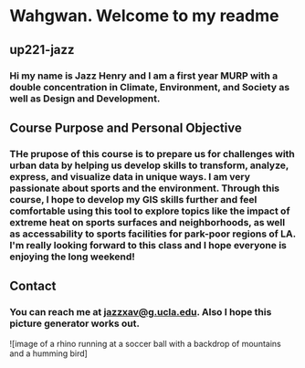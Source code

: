 # Wahgwan. Welcome to my readme
## up221-jazz
### Hi my name is Jazz Henry and I am a first year MURP with a double concentration in **Climate, Environment, and Society** as well as **Design and Development**. 
## Course Purpose and Personal Objective
### THe prupose of this course is to prepare us for challenges with urban data by helping us develop skills to transform, analyze, express, and visualize data in unique ways. I am very passionate about sports and the environment. Through this course, I hope to develop my GIS skills further and feel comfortable using this tool to explore topics like the impact of extreme heat on sports surfaces and neighborhoods, as well as accessability to sports facilities for park-poor regions of LA. I'm really looking forward to this class and I hope everyone is enjoying the long weekend!
## Contact
### You can reach me at jazzxav@g.ucla.edu. Also I hope this picture generator works out.
![image of a rhino running at a soccer ball with a backdrop of mountains and a humming bird]

